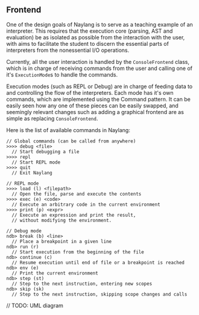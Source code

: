 
Frontend
------

One of the design goals of Naylang is to serve as a teaching example of an interpreter. This requires that the execution core (parsing, AST and evaluation) be as isolated as possible from the interaction with the user, with aims to facilitate the student to discern the essential parts of interpreters from the nonessential I/O operations.

Currently, all the user interaction is handled by the `ConsoleFrontend` class, which is in charge of receiving commands from the user and calling one of it's `ExecutionMode`s to handle the commands.

Execution modes (such as REPL or Debug) are in charge of feeding data to and controlling the flow of the interpreters. Each mode has it's own commands, which are implemented using the Command pattern. It can be easily seen how any one of these pieces can be easily swapped, and seemingly relevant changes such as adding a graphical frontend are as simple as replacing `ConsoleFrontend`.

Here is the list of available commands in Naylang:

```
// Global commands (can be called from anywhere)
>>>> debug <file>
  // Start debugging a file
>>>> repl
  // Start REPL mode
>>>> quit
  // Exit Naylang

// REPL mode
>>>> load (l) <filepath>
  // Open the file, parse and execute the contents
>>>> exec (e) <code>    
  // Execute an arbitrary code in the current environment
>>>> print (p) <expr>
  // Execute an expression and print the result,
  // without modifying the environment.

// Debug mode
ndb> break (b) <line>   
  // Place a breakpoint in a given line
ndb> run (r)   
  // Start execution from the beginning of the file
ndb> continue (c)   
  // Resume execution until end of file or a breakpoint is reached
ndb> env (e)   
  // Print the current environment
ndb> step (st)   
  // Step to the next instruction, entering new scopes
ndb> skip (sk)   
  // Step to the next instruction, skipping scope changes and calls
```

// TODO: UML diagram
